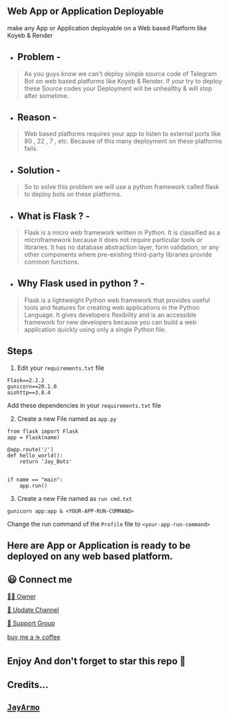 ## Web App or Application Deployable
make any App or Application deployable on a Web based Platform like Koyeb & Render


* ## Problem -
> As you guys know we can't deploy simple source code of Telegram Bot on web based platforms like Koyeb & Render.
If your try to deploy these Source codes your Deployment will be unhealthy & will stop after sometime.

* ## Reason - 
> Web based platforms requires your app to listen to external ports like 80 , 22 , 7 , etc.
Because of this many deployment on these platforms fails.

* ## Solution - 
> So to solve this problem we will use a python framework called flask to deploy bots on these platforms.

* ## What is Flask ? -
> Flask is a micro web framework written in Python. It is classified as a microframework because it does not require particular tools or libraries. It has no database abstraction layer, form validation, or any other components where pre-existing third-party libraries provide common functions.

* ## Why Flask used in python ? -
> Flask is a lightweight Python web framework that provides useful tools and features for creating web applications in the Python Language. It gives developers flexibility and is an accessible framework for new developers because you can build a web application quickly using only a single Python file.

## Steps
1) Edit your `requirements.txt` file
```
Flask==2.2.2
gunicorn==20.1.0
aiohttp==3.8.4
```
Add these dependencies in your `requirements.txt` file

2) Create a new File named as `app.py`
```
from flask import Flask
app = Flask(name)

@app.route('/')
def hello_world():
    return 'Jay_Bots'


if name == "main":
    app.run()
```

3) Create a new File named as `run cmd.txt`
```
gunicorn app:app & <YOUR-APP-RUN-COMMAND>
```
Change the run command of the `Profile` file to `<your-app-run-command>`

## Here are App or Application is ready to be deployed on any web based platform.

## 😃 Connect me
[🧑‍💻 Owner](https://telegram.me/JayArmo)

[📢 Update Channel](https://telegram.me/Jay_Bots)

[💬 Support Group](https://telegram.me/Jay_Bots_Support)

[buy me a ☕ coffee](https://www.buymeacoffee.com/jayarmo)


## Enjoy And don't forget to star this repo 🙂


## Credits...
[`JayArmo`](https://github.com/JayArmo)
-----
